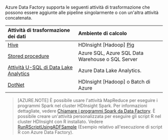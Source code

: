 Azure Data Factory supporta le seguenti attività di trasformazione che possono essere aggiunte alle pipeline singolarmente o con un'altra attività concatenata.

Attività di trasformazione dei dati | Ambiente di calcolo 
:----------------------- | :--------------------
[Hive](../articles/data-factory/data-factory-hive-activity.md) | HDInsight [Hadoop] [Pig](../articles/data-factory/data-factory-pig-activity.md) | HDInsight [Hadoop] [MapReduce](../articles/data-factory/data-factory-map-reduce.md) | HDInsight [Hadoop] [Hadoop Streaming](../articles/data-factory/data-factory-hadoop-streaming-activity.md) | HDInsight [Hadoop] [Attività di Machine Learning: Esecuzione batch e Aggiorna risorsa](../articles/data-factory/data-factory-azure-ml-batch-execution-activity.md) | Macchina virtuale di Azure 
[Stored procedure](../articles/data-factory/data-factory-stored-proc-activity.md) | Azure SQL, Azure SQL Data Warehouse o SQL Server |
[Attività U-SQL di Data Lake Analytics](../articles/data-factory/data-factory-usql-activity.md) | Azure Data Lake Analytics. 
[DotNet](../articles/data-factory/data-factory-use-custom-activities.md) | HDInsight [Hadoop] o Batch di Azure
   
> [AZURE.NOTE] 
È possibile usare l'attività MapReduce per eseguire i programmi Spark nel cluster HDInsight Spark. Per informazioni dettagliate, vedere [Chiamare i programmi Spark da Data Factory](../articles/data-factory/data-factory-spark.md). È possibile creare un'attività personalizzata per eseguire gli script R nel cluster HDInsight con R installato. Vedere [RunRScriptUsingADFSample](https://github.com/Azure/Azure-DataFactory/tree/master/Samples/RunRScriptUsingADFSample) (Esempio relativo all'esecuzione di script R con Azure Data Factory).

<!---HONumber=AcomDC_0928_2016-->